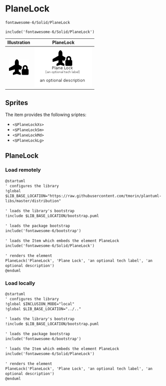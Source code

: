 # PlaneLock


```text
fontawesome-6/Solid/PlaneLock
```

```text
include('fontawesome-6/Solid/PlaneLock')
```



| Illustration | PlaneLock |
| :---: | :---: |
| ![illustration for Illustration](../../fontawesome-6/Solid/PlaneLock.png) | ![illustration for PlaneLock](../../fontawesome-6/Solid/PlaneLock.Local.png) |



## Sprites
The item provides the following sriptes:

- `<$PlaneLockXs>`
- `<$PlaneLockSm>`
- `<$PlaneLockMd>`
- `<$PlaneLockLg>`





## PlaneLock

### Load remotely
```plantuml
@startuml
' configures the library
!global $LIB_BASE_LOCATION="https://raw.githubusercontent.com/tmorin/plantuml-libs/master/distribution"

' loads the library's bootstrap
!include $LIB_BASE_LOCATION/bootstrap.puml

' loads the package bootstrap
include('fontawesome-6/bootstrap')

' loads the Item which embeds the element PlaneLock
include('fontawesome-6/Solid/PlaneLock')

' renders the element
PlaneLock('PlaneLock', 'Plane Lock', 'an optional tech label', 'an optional description')
@enduml
```

### Load locally
```plantuml
@startuml
' configures the library
!global $INCLUSION_MODE="local"
!global $LIB_BASE_LOCATION="../.."

' loads the library's bootstrap
!include $LIB_BASE_LOCATION/bootstrap.puml

' loads the package bootstrap
include('fontawesome-6/bootstrap')

' loads the Item which embeds the element PlaneLock
include('fontawesome-6/Solid/PlaneLock')

' renders the element
PlaneLock('PlaneLock', 'Plane Lock', 'an optional tech label', 'an optional description')
@enduml
```

